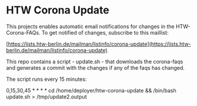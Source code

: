 # HTW Corona Update

This projects enables automatic email notifications for changes in the HTW-Corona-FAQs.
To get notified of changes, subscribe to this maillist:

[https://lists.htw-berlin.de/mailman/listinfo/corona-update](https://lists.htw-berlin.de/mailman/listinfo/corona-update)

This repo contains a script - update.sh - that downloads the corona-faqs and generates a commit with the changes if any of the faqs has changed.

The script runs every 15 minutes: 

0,15,30,45 * * * * cd /home/deployer/htw-corona-update && /bin/bash update.sh > /tmp/update2.output

